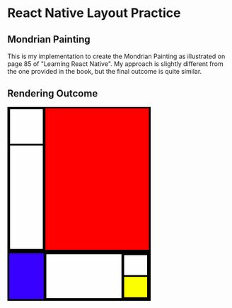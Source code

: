 # React Native Layout Practice
## Mondrian Painting
This is my implementation to create the Mondrian Painting as illustrated on page 85 of "Learning React Native". My approach is slightly different from the one provided in the book, but the final outcome is quite similar.

## Rendering Outcome
![Mondrian Painting](https://github.com/FanchenBao/MOBILE_APP_practice_layout/blob/master/mondrian.png)
